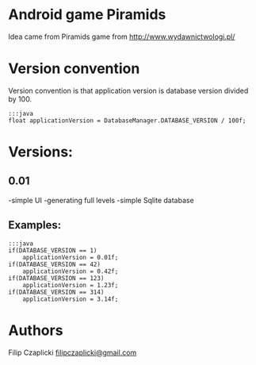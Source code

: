 Android game Piramids
=====================

Idea came from Piramids game from http://www.wydawnictwologi.pl/

Version convention
==================

Version convention is that application version is database version divided by 100.

	:::java
	float applicationVersion = DatabaseManager.DATABASE_VERSION / 100f;

Versions:
=========

0.01
----

-simple UI
-generating full levels
-simple Sqlite database

Examples:
---------

	:::java
	if(DATABASE_VERSION == 1)
		applicationVersion = 0.01f;
	if(DATABASE_VERSION == 42)
		applicationVersion = 0.42f;
	if(DATABASE_VERSION == 123)
		applicationVersion = 1.23f;
	if(DATABASE_VERSION == 314)
		applicationVersion = 3.14f;

Authors
======

Filip <starsep> Czaplicki filipczaplicki@gmail.com
